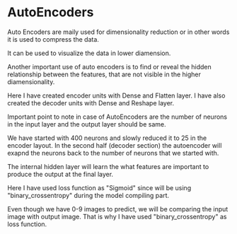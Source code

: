# AutoEncoders

Auto Encoders are maily used for dimensionality reduction or in other words it is used to compress the data. 

It can be used to visualize the data in lower diamension.

Another important use of auto encoders is to find or reveal the hidden relationship between the features, that are not visible in the higher diamensionality.

Here I have created encoder units with Dense and Flatten layer. I have also created the decoder units with Dense and Reshape layer.

Important point to note in case of AutoEncoders are the number of neurons in the input layer and the output layer should be same.

We have started with 400 neurons and slowly reduced it to 25 in the encoder layout. In the second half (decoder section) the autoencoder will exapnd the neurons back to the number of neurons that we started with.

The internal hidden layer will learn the what features are important to produce the output at the final layer.

Here I have used loss function as "Sigmoid" since will be using "binary_crossentropy" during the model compiling part. 

Even though we have 0-9 images to predict, we will be comparing the input image with output image. That is why I have used "binary_crossentropy" as loss function.
